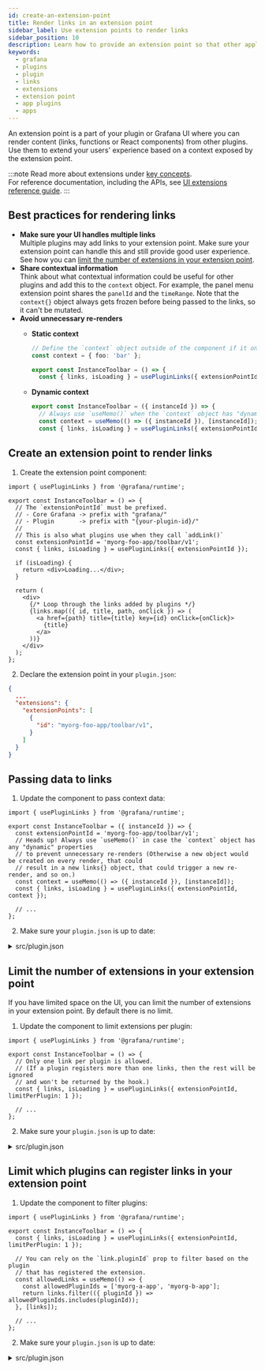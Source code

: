 ```yaml
---
id: create-an-extension-point
title: Render links in an extension point
sidebar_label: Use extension points to render links
sidebar_position: 10
description: Learn how to provide an extension point so that other applications can contribute their extensions.
keywords:
  - grafana
  - plugins
  - plugin
  - links
  - extensions
  - extension point
  - app plugins
  - apps
---
```


An extension point is a part of your plugin or Grafana UI where you can render content (links, functions or React components) from other plugins. Use them to extend your users' experience based on a context exposed by the extension point.

:::note
Read more about extensions under [key concepts](../../key-concepts/ui-extensions.md). <br />
For reference documentation, including the APIs, see [UI extensions reference guide](../../reference/ui-extensions-reference).
:::

## Best practices for rendering links

- **Make sure your UI handles multiple links** <br /> Multiple plugins may add links to your extension point. Make sure your extension point can handle this and still provide good user experience. See how you can [limit the number of extensions in your extension point](#limit-the-number-of-extensions-in-your-extension-point).
- **Share contextual information** <br /> Think about what contextual information could be useful for other plugins and add this to the `context` object. For example, the panel menu extension point shares the `panelId` and the `timeRange`. Note that the `context{}` object always gets frozen before being passed to the links, so it can't be mutated.
- **Avoid unnecessary re-renders** <br />
  - **Static context**

    ```ts
    // Define the `context` object outside of the component if it only has static values
    const context = { foo: 'bar' };

    export const InstanceToolbar = () => {
      const { links, isLoading } = usePluginLinks({ extensionPointId, context });
    ```

  - **Dynamic context**
    ```ts
    export const InstanceToolbar = ({ instanceId }) => {
      // Always use `useMemo()` when the `context` object has "dynamic" values
      const context = useMemo(() => ({ instanceId }), [instanceId]);
      const { links, isLoading } = usePluginLinks({ extensionPointId, context });
    ```

## Create an extension point to render links

1. Create the extension point component:

```tsx title="src/components/InstanceToolbar.tsx"
import { usePluginLinks } from '@grafana/runtime';

export const InstanceToolbar = () => {
  // The `extensionPointId` must be prefixed.
  // - Core Grafana -> prefix with "grafana/"
  // - Plugin       -> prefix with "{your-plugin-id}/"
  //
  // This is also what plugins use when they call `addLink()`
  const extensionPointId = 'myorg-foo-app/toolbar/v1';
  const { links, isLoading } = usePluginLinks({ extensionPointId });

  if (isLoading) {
    return <div>Loading...</div>;
  }

  return (
    <div>
      {/* Loop through the links added by plugins */}
      {links.map(({ id, title, path, onClick }) => (
        <a href={path} title={title} key={id} onClick={onClick}>
          {title}
        </a>
      ))}
    </div>
  );
};
```

2. Declare the extension point in your `plugin.json`:

```json title="src/plugin.json"
{
  ...
  "extensions": {
    "extensionPoints": [
      {
        "id": "myorg-foo-app/toolbar/v1",
      }
    ]
  }
}
```

## Passing data to links

1. Update the component to pass context data:

```tsx title="src/components/InstanceToolbar.tsx"
import { usePluginLinks } from '@grafana/runtime';

export const InstanceToolbar = ({ instanceId }) => {
  const extensionPointId = 'myorg-foo-app/toolbar/v1';
  // Heads up! Always use `useMemo()` in case the `context` object has any "dynamic" properties
  // to prevent unnecessary re-renders (Otherwise a new object would be created on every render, that could
  // result in a new links{} object, that could trigger a new re-render, and so on.)
  const context = useMemo(() => ({ instanceId }), [instanceId]);
  const { links, isLoading } = usePluginLinks({ extensionPointId, context });

  // ...
};
```

2. Make sure your `plugin.json` is up to date:
<details>
<summary>src/plugin.json</summary>

```json title="src/plugin.json"
{
  ...
  "extensions": {
    "extensionPoints": [
      {
        "id": "myorg-foo-app/toolbar/v1",
      }
    ]
  }
}
```

</details>

## Limit the number of extensions in your extension point

If you have limited space on the UI, you can limit the number of extensions in your extension point. By default there is no limit.

1. Update the component to limit extensions per plugin:

```tsx title="src/components/InstanceToolbar.tsx"
import { usePluginLinks } from '@grafana/runtime';

export const InstanceToolbar = () => {
  // Only one link per plugin is allowed.
  // (If a plugin registers more than one links, then the rest will be ignored
  // and won't be returned by the hook.)
  const { links, isLoading } = usePluginLinks({ extensionPointId, limitPerPlugin: 1 });

  // ...
};
```

2. Make sure your `plugin.json` is up to date:
<details>
<summary>src/plugin.json</summary>

```json title="src/plugin.json"
{
  ...
  "extensions": {
    "extensionPoints": [
      {
        "id": "myorg-foo-app/toolbar/v1",
      }
    ]
  }
}
```

</details>

## Limit which plugins can register links in your extension point

1. Update the component to filter plugins:

```tsx title="src/components/InstanceToolbar.tsx"
import { usePluginLinks } from '@grafana/runtime';

export const InstanceToolbar = () => {
  const { links, isLoading } = usePluginLinks({ extensionPointId, limitPerPlugin: 1 });

  // You can rely on the `link.pluginId` prop to filter based on the plugin
  // that has registered the extension.
  const allowedLinks = useMemo(() => {
    const allowedPluginIds = ['myorg-a-app', 'myorg-b-app'];
    return links.filter(({ pluginId }) => allowedPluginIds.includes(pluginId));
  }, [links]);

  // ...
};
```

2. Make sure your `plugin.json` is up to date:
<details>
<summary>src/plugin.json</summary>

```json title="src/plugin.json"
{
  ...
  "extensions": {
    "extensionPoints": [
      {
        "id": "myorg-foo-app/toolbar/v1",
      }
    ]
  }
}
```

</details>
